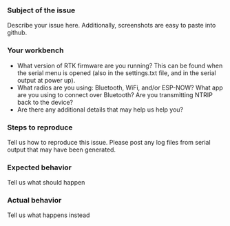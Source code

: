 ### Subject of the issue
Describe your issue here. Additionally, screenshots are easy to paste into github.

### Your workbench
- What version of RTK firmware are you running? This can be found when the serial menu is opened (also in the settings.txt file, and in the serial output at power up).
- What radios are you using: Bluetooth, WiFi, and/or ESP-NOW? What app are you using to connect over Bluetooth? Are you transmitting NTRIP back to the device?
- Are there any additional details that may help us help you?

### Steps to reproduce
Tell us how to reproduce this issue. Please post any log files from serial output that may have been generated.

### Expected behavior
Tell us what should happen

### Actual behavior
Tell us what happens instead